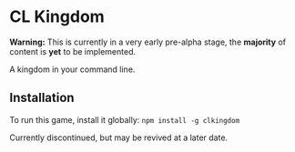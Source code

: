 # CL Kingdom

**Warning:** This is currently in a very early pre-alpha stage, the __majority__ of content is **yet** to be implemented.

A kingdom in your command line.

## Installation
To run this game, install it globally: `npm install -g clkingdom`



Currently discontinued, but may be revived at a later date.
